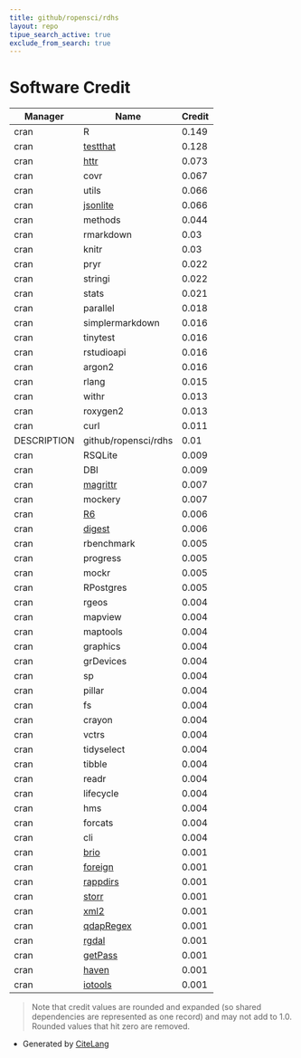```yaml
---
title: github/ropensci/rdhs
layout: repo
tipue_search_active: true
exclude_from_search: true
---
```

# Software Credit

|Manager|Name|Credit|
|-------|----|------|
|cran|R|0.149|
|cran|[testthat](https://testthat.r-lib.org)|0.128|
|cran|[httr](https://httr.r-lib.org/)|0.073|
|cran|covr|0.067|
|cran|utils|0.066|
|cran|[jsonlite](https://arxiv.org/abs/1403.2805 (paper))|0.066|
|cran|methods|0.044|
|cran|rmarkdown|0.03|
|cran|knitr|0.03|
|cran|pryr|0.022|
|cran|stringi|0.022|
|cran|stats|0.021|
|cran|parallel|0.018|
|cran|simplermarkdown|0.016|
|cran|tinytest|0.016|
|cran|rstudioapi|0.016|
|cran|argon2|0.016|
|cran|rlang|0.015|
|cran|withr|0.013|
|cran|roxygen2|0.013|
|cran|curl|0.011|
|DESCRIPTION|github/ropensci/rdhs|0.01|
|cran|RSQLite|0.009|
|cran|DBI|0.009|
|cran|[magrittr](https://magrittr.tidyverse.org)|0.007|
|cran|mockery|0.007|
|cran|[R6](https://r6.r-lib.org)|0.006|
|cran|[digest](https://github.com/eddelbuettel/digest)|0.006|
|cran|rbenchmark|0.005|
|cran|progress|0.005|
|cran|mockr|0.005|
|cran|RPostgres|0.005|
|cran|rgeos|0.004|
|cran|mapview|0.004|
|cran|maptools|0.004|
|cran|graphics|0.004|
|cran|grDevices|0.004|
|cran|sp|0.004|
|cran|pillar|0.004|
|cran|fs|0.004|
|cran|crayon|0.004|
|cran|vctrs|0.004|
|cran|tidyselect|0.004|
|cran|tibble|0.004|
|cran|readr|0.004|
|cran|lifecycle|0.004|
|cran|hms|0.004|
|cran|forcats|0.004|
|cran|cli|0.004|
|cran|[brio](https://brio.r-lib.org)|0.001|
|cran|[foreign](https://svn.r-project.org/R-packages/trunk/foreign/)|0.001|
|cran|[rappdirs](https://rappdirs.r-lib.org)|0.001|
|cran|[storr](https://github.com/richfitz/storr)|0.001|
|cran|[xml2](https://xml2.r-lib.org/)|0.001|
|cran|[qdapRegex](http://trinker.github.com/qdapRegex/)|0.001|
|cran|[rgdal](http://rgdal.r-forge.r-project.org)|0.001|
|cran|[getPass](https://github.com/wrathematics/getPass)|0.001|
|cran|[haven](https://haven.tidyverse.org)|0.001|
|cran|[iotools](http://www.rforge.net/iotools)|0.001|


> Note that credit values are rounded and expanded (so shared dependencies are represented as one record) and may not add to 1.0. Rounded values that hit zero are removed.


- Generated by [CiteLang](https://github.com/vsoch/citelang)
